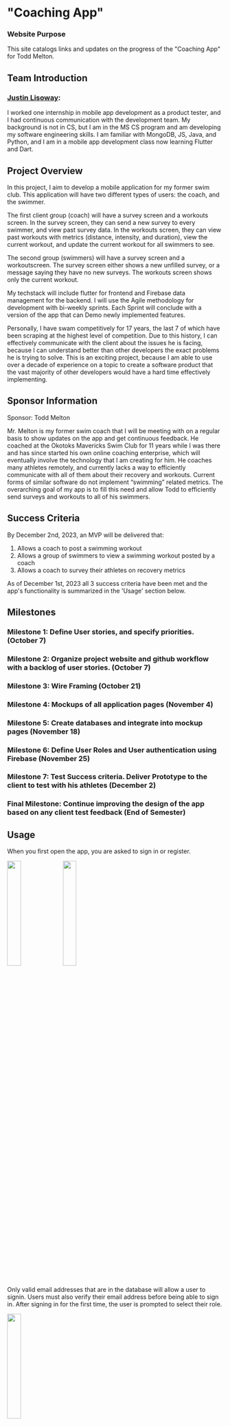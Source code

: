 # "Coaching App"

### Website Purpose
This site catalogs links and updates on the progress of the "Coaching App" for Todd Melton.

## Team Introduction
### [Justin Lisoway](https://justinlisoway.github.io/):
I worked one internship in mobile app development as a product tester, and I had continuous communication with the development team. My background is not in CS, but I am in the MS CS program and am developing my software engineering skills. I am familiar with MongoDB, JS, Java, and Python, and I am in a mobile app development class now learning Flutter and Dart.

## Project Overview

In this project, I aim to develop a mobile application for my former swim club. This application will have two different types of users: the coach, and the swimmer.

The first client group (coach) will have a survey screen and a workouts screen. In the survey screen, they can send a new survey to every swimmer, and view past survey data. In the workouts screen, they can view past workouts with metrics (distance, intensity, and duration), view the current workout, and update the current workout for all swimmers to see.

The second group (swimmers) will have a survey screen and a workoutscreen. The survey screen either shows a new unfilled survey, or a message saying they have no new surveys. The workouts screen shows only the current workout.

My techstack will include flutter for frontend and Firebase data management for the backend. I will use the Agile methodology for development with bi-weekly sprints. Each Sprint will conclude with a version of the app that can Demo newly implemented features.

Personally, I have swam competitively for 17 years, the last 7 of which have been scraping at the highest level of competition. Due to this history, I can effectively communicate with the client about the issues he is facing, because I can understand better than other developers the exact problems he is trying to solve. This is an exciting project, because I am able to use over a decade of experience on a topic to create a software product that the vast majority of other developers would have a hard time effectively implementing.

## Sponsor Information

Sponsor: Todd Melton

Mr. Melton is my former swim coach that I will be meeting with on a regular basis to show updates on the app and get continuous feedback. He coached at the Okotoks Mavericks Swim Club for 11 years while I was there and has since started his own online coaching enterprise, which will eventually involve the technology that I am creating for him. He coaches many athletes remotely, and currently lacks a way to efficiently communicate with all of them about their recovery and workouts. Current forms of similar software do not implement “swimming” related metrics. The overarching goal of my app is to fill this need and allow Todd to efficiently send surveys and workouts to all of his swimmers.

## Success Criteria

By December 2nd, 2023, an MVP will be delivered that:

1. Allows a coach to post a swimming workout
2. Allows a group of swimmers to view a swimming workout posted by a coach
3. Allows a coach to survey their athletes on recovery metrics

As of December 1st, 2023 all 3 success criteria have been met and the app's functionality is summarized in the 'Usage' section below.

## Milestones

### Milestone 1: Define User stories, and specify priorities. (October 7)
### Milestone 2: Organize project website and github workflow with a backlog of user stories. (October 7)
### Milestone 3: Wire Framing (October 21)
### Milestone 4: Mockups of all application pages (November 4)
### Milestone 5: Create databases and integrate into mockup pages (November 18)
### Milestone 6: Define User Roles and User authentication using Firebase (November 25)
### Milestone 7: Test Success criteria. Deliver Prototype to the client to test with his athletes (December 2)
### Final Milestone: Continue improving the design of the app based on any client test feedback (End of Semester)

## Usage

When you first open the app, you are asked to sign in or register.

<img src="./screenshots/sign-in.png" width="25%">
<img src="./screenshots/register.png" width="25%">

Only valid email addresses that are in the database will allow a user to signin. Users must also verify their email address before being able to sign in. After signing in for the first time, the user is prompted to select their role.

<img src="./screenshots/select-role.png" width="25%">

After selection, they are taken to the respective version of the app. There is no way to change a user role in the app after its been initially selected. Upon each sign in thereafter, the user is automatically taken to their respective version of the app without asking for a user role.



### Coach App:

Coaches are shown this home view with tabs for home, history, and settings.

<img src="./screenshots/coach-home.png" width="25%">

The new workout button shows a create workout screen. Here, a coach can enter the name, date, and description of a workout. After clicking create, the workout will be visible by every athlete using the app. It will also be visible by coaches in the "history" tab.

<img src="./screenshots/create-workout.png" width="25%">

The new survey button shows a send survey screen. After sending, each athlete will have the ability to respond only once.

<img src="./screenshots/send-survey.png" width="25%">

The history tab shows a page to view all historical workouts and survey data. Selecting workouts shows all previous workouts organized by date.

<img src="./screenshots/coach-history-workout.png" width="25%">

Clicking on a workout displays its details.

<img src="./screenshots/workout-preview.png" width="25%">

Selecting surveys shows all previous surveys organized by date.

<img src="./screenshots/survey-tab.png" width="25%">

Selecting a survey shows the average of the responses metrics, and a list of individual responses for the survey.

<img src="./screenshots/survey-stats.png" width="25%">

Selecting an individual response shows that individual's survey response.

<img src="./screenshots/individual-response.png" width="25%">

The settings tab for the coach simply has a logout button that returns to the signin screen.

<img src="./screenshots/coach-settings.png" width="25%">


### Athlete App:

Athletes are shown this home view with tabs for workouts, survey, and settings.

<img src="./screenshots/athlete-current-workouts.png" width="25%">

Clicking on a workout shows its details, similar to a coaches preview shown above. These workouts can be dismissed by sliding them off the screen after completion. The gesture will update the user database to permanently delete the user's view of completed workouts.

<img src="./screenshots/slide-to-dismiss.png" width="25%">
<img src="./screenshots/athlete-current-workouts-2.png" width="25%">

The survey tab shows a screen to submit today's survey. If an athlete has already submitted the latest survey, then a screen with a message say so will be shown instead of the option to submit.

<img src="./screenshots/athlete-current-survey.png" width="25%">

<img src="./screenshots/already-submitted.png" width="25%">

The settings page for athletes has the additional feature of editing their name that appears on surveys.

<img src="./screenshots/athlete-settings.png" width="25%">


## Repository

[Newest Repository](https://github.com/Coaching-Software/app)

To run this code, clone the main branch of the repository to your local machine and invoke 'flutter run' on the app directory. You may also need to first install flutter and get dependencies by running 'flutter pub get' (this can be done easily with intelliJ). Note: the app is currently mocked-up to look best on the XCODE iOS iPhone 15 simulator, although flexible widgets have been implemented to allow basic functionality on any mobile or desktop screen size.

## [Current Project Board](https://github.com/orgs/Coaching-Software/projects/1/views/1)

## Deployment

The app is currently being deployed only on Apple's Test Flight. Once deployed, a link to download the app to your iOS device will be available by clicking on 'deployment' above.
